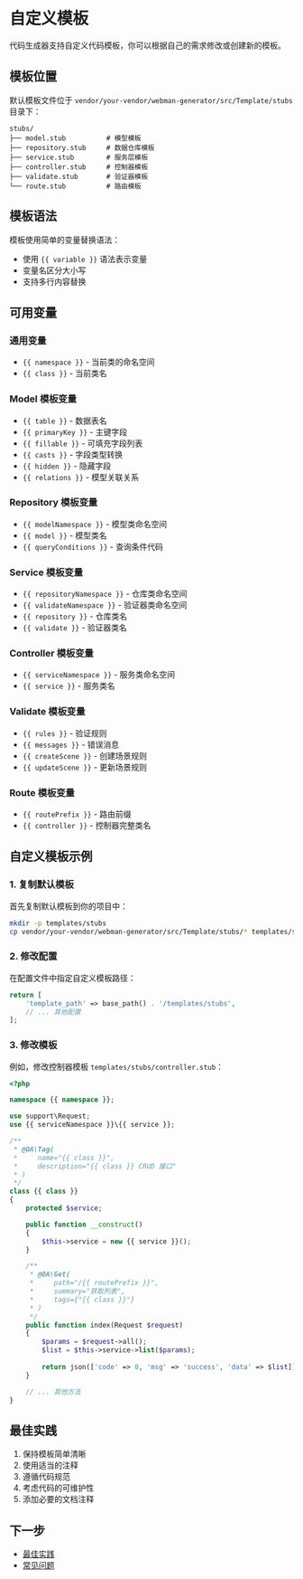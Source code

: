 # 自定义模板

代码生成器支持自定义代码模板，你可以根据自己的需求修改或创建新的模板。

## 模板位置

默认模板文件位于 `vendor/your-vendor/webman-generator/src/Template/stubs` 目录下：

```
stubs/
├── model.stub          # 模型模板
├── repository.stub     # 数据仓库模板
├── service.stub        # 服务层模板
├── controller.stub     # 控制器模板
├── validate.stub       # 验证器模板
└── route.stub          # 路由模板
```

## 模板语法

模板使用简单的变量替换语法：

- 使用 `{{ variable }}` 语法表示变量
- 变量名区分大小写
- 支持多行内容替换

## 可用变量

### 通用变量

- `{{ namespace }}` - 当前类的命名空间
- `{{ class }}` - 当前类名

### Model 模板变量

- `{{ table }}` - 数据表名
- `{{ primaryKey }}` - 主键字段
- `{{ fillable }}` - 可填充字段列表
- `{{ casts }}` - 字段类型转换
- `{{ hidden }}` - 隐藏字段
- `{{ relations }}` - 模型关联关系

### Repository 模板变量

- `{{ modelNamespace }}` - 模型类命名空间
- `{{ model }}` - 模型类名
- `{{ queryConditions }}` - 查询条件代码

### Service 模板变量

- `{{ repositoryNamespace }}` - 仓库类命名空间
- `{{ validateNamespace }}` - 验证器类命名空间
- `{{ repository }}` - 仓库类名
- `{{ validate }}` - 验证器类名

### Controller 模板变量

- `{{ serviceNamespace }}` - 服务类命名空间
- `{{ service }}` - 服务类名

### Validate 模板变量

- `{{ rules }}` - 验证规则
- `{{ messages }}` - 错误消息
- `{{ createScene }}` - 创建场景规则
- `{{ updateScene }}` - 更新场景规则

### Route 模板变量

- `{{ routePrefix }}` - 路由前缀
- `{{ controller }}` - 控制器完整类名

## 自定义模板示例

### 1. 复制默认模板

首先复制默认模板到你的项目中：

```bash
mkdir -p templates/stubs
cp vendor/your-vendor/webman-generator/src/Template/stubs/* templates/stubs/
```

### 2. 修改配置

在配置文件中指定自定义模板路径：

```php
return [
    'template_path' => base_path() . '/templates/stubs',
    // ... 其他配置
];
```

### 3. 修改模板

例如，修改控制器模板 `templates/stubs/controller.stub`：

```php
<?php

namespace {{ namespace }};

use support\Request;
use {{ serviceNamespace }}\{{ service }};

/**
 * @OA\Tag(
 *     name="{{ class }}",
 *     description="{{ class }} CRUD 接口"
 * )
 */
class {{ class }}
{
    protected $service;

    public function __construct()
    {
        $this->service = new {{ service }}();
    }

    /**
     * @OA\Get(
     *     path="/{{ routePrefix }}",
     *     summary="获取列表",
     *     tags={"{{ class }}"}
     * )
     */
    public function index(Request $request)
    {
        $params = $request->all();
        $list = $this->service->list($params);
        
        return json(['code' => 0, 'msg' => 'success', 'data' => $list]);
    }

    // ... 其他方法
}
```

## 最佳实践

1. 保持模板简单清晰
2. 使用适当的注释
3. 遵循代码规范
4. 考虑代码的可维护性
5. 添加必要的文档注释

## 下一步

- [最佳实践](best-practices.md)
- [常见问题](faq.md) 